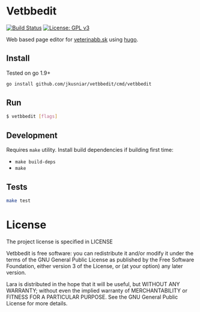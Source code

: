 # Vetbbedit

[![Build Status](https://travis-ci.org/jkusniar/vetbbedit.svg?branch=master)](https://travis-ci.org/jkusniar/vetbbedit)
[![License: GPL v3](https://img.shields.io/badge/License-GPL%20v3-blue.svg)](https://raw.githubusercontent.com/jkusniar/lara/master/LICENSE)

Web based page editor for [veterinabb.sk](http://veterinabb.sk) using [hugo](https://gohugo.io/).

## Install

Tested on go 1.9+

```sh
go install github.com/jkusniar/vetbbedit/cmd/vetbbedit
```

## Run

```sh
$ vetbbedit [flags]
```

## Development

Requires `make` utility. Install build dependencies if building first time:

* `make build-deps`
* `make`

## Tests

```sh
make test
```

# License

The project license is specified in LICENSE

Vetbbedit is free software: you can redistribute it and/or modify
it under the terms of the GNU General Public License as published by
the Free Software Foundation, either version 3 of the License, or
(at your option) any later version.

Lara is distributed in the hope that it will be useful,
but WITHOUT ANY WARRANTY; without even the implied warranty of
MERCHANTABILITY or FITNESS FOR A PARTICULAR PURPOSE.  See the
GNU General Public License for more details.